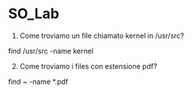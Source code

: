 # SO_Lab
1. Come troviamo un file chiamato kernel in /usr/src?

 find /usr/src -name kernel

2. Come troviamo i files con estensione pdf?
 
 
 find ~ -name *.pdf
